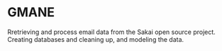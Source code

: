 # GMANE
Rretrieving and process email data from the Sakai open source project. Creating databases and cleaning up, and modeling the data.
